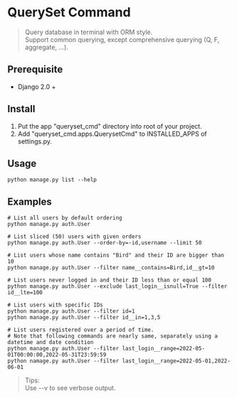 # QuerySet Command
> Query database in terminal with ORM style. <br>
> Support common querying, except comprehensive querying (Q, F, aggregate, ...).

## Prerequisite
- Django 2.0 +

## Install
1. Put the app "queryset_cmd" directory into root of your project.
2. Add "queryset_cmd.apps.QuerysetCmd" to INSTALLED_APPS of settings.py.

## Usage
```shell
python manage.py list --help
```

## Examples
```shell
# List all users by default ordering
python manage.py auth.User

# List sliced (50) users with given orders
python manage.py auth.User --order-by=-id,username --limit 50

# List users whose name contains "Bird" and their ID are bigger than 10
python manage.py auth.User --filter name__contains=Bird,id__gt=10

# List users never logged in and their ID less than or equal 100
python manage.py auth.User --exclude last_login__isnull=True --filter id__lte=100

# List users with specific IDs
python manage.py auth.User --filter id=1
python manage.py auth.User --filter id__in=1,3,5

# List users registered over a period of time.
# Note that following commands are nearly same, separately using a datetime and date condition
python manage.py auth.User --filter last_login__range=2022-05-01T00:00:00,2022-05-31T23:59:59
python namage.py auth.User --filter last_login__range=2022-05-01,2022-06-01
```
> Tips: <br>
> Use --v to see verbose output.